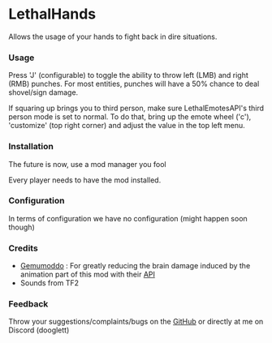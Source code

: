 # LethalHands

Allows the usage of your hands to fight back in dire situations.

### Usage

Press 'J' (configurable) to toggle the ability to throw left (LMB) and right (RMB) punches.
For most entities, punches will have a 50% chance to deal shovel/sign damage.

If squaring up brings you to third person, make sure LethalEmotesAPI's third person mode is set to normal.
To do that, bring up the emote wheel ('c'), 'customize' (top right corner) and adjust the value in the top left menu.

### Installation

The future is now, use a mod manager you fool

Every player needs to have the mod installed.

### Configuration

In terms of configuration we have no configuration (might happen soon though)

### Credits

- [Gemumoddo](https://thunderstore.io/c/lethal-company/p/Gemumoddo/) : For greatly reducing the brain damage induced by the animation part of this mod with their [API](https://thunderstore.io/c/lethal-company/p/Gemumoddo/LethalEmotesAPI)
- Sounds from TF2

### Feedback

Throw your suggestions/complaints/bugs on the [GitHub](https://github.com/ThomasNg2/LethalHands) or directly at me on Discord (dooglett)
